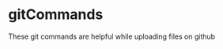 # gitCommands                                 
These git commands are helpful while uploading files on github
